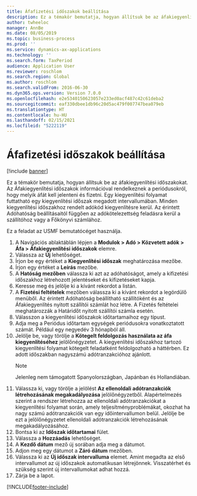 ```yaml
---
title: Áfafizetési időszakok beállítása
description: Ez a témakör bemutatja, hogyan állítsuk be az áfakiegyenlítési időszakokat a Dynamics 365 Finance szolgáltatásban.
author: twheeloc
manager: AnnBe
ms.date: 08/05/2019
ms.topic: business-process
ms.prod: ''
ms.service: dynamics-ax-applications
ms.technology: ''
ms.search.form: TaxPeriod
audience: Application User
ms.reviewer: roschlom
ms.search.region: Global
ms.author: roschlom
ms.search.validFrom: 2016-06-30
ms.dyn365.ops.version: Version 7.0.0
ms.openlocfilehash: e2e5340150623057e233ed0acf487c42c61deba2
ms.sourcegitcommit: eaf330dbee1db96c20d5ac479f007747bea079eb
ms.translationtype: HT
ms.contentlocale: hu-HU
ms.lasthandoff: 02/15/2021
ms.locfileid: "5222119"
---
```

# <a name="set-up-sales-tax-settlement-periods"></a>Áfafizetési időszakok beállítása

[!include [banner](../../includes/banner.md)]

Ez a témakör bemutatja, hogyan állítsuk be az áfakiegyenlítési időszakokat. Az Áfakiegyenlítési időszakok információval rendelkeznek a periódusokról, hogy melyik áfát kell jelenteni és fizetni. Egy kiegyenlítési folyamat futtatható egy kiegyenlítési időszak megadott intervallumában. Minden kiegyenlítési időszakhoz rendelt adókód kiegyenlítésre kerül. Az érintett Adóhatóság beállításaitól függően az adókötelezettség feladásra kerül a szállítóhoz vagy a Főkönyvi számlához.

Ez a feladat az USMF bemutatócéget használja.

1. A Navigációs ablaktáblán lépjen a **Modulok > Adó > Közvetett adók > Áfa > Áfakiegyenlítési időszakok** elemre.
2. Válassza az **Új** lehetőséget.
3. Írjon be egy értéket a **Kiegyenlítési időszak** meghatározása mezőbe.
4. Írjon egy értéket a **Leírás** mezőbe.
5. A **Hatóság mezőben** válassza ki azt az adóhatóságot, amely a kifizetési időszakhoz létrehozott jelentéseket és kifizetéseket kapja.
6. Keresse meg és jelölje ki a kívánt rekordot a listán.
7. A **Fizetési feltételek** mezőben válassza ki a kívánt rekordot a legördülő menüből. Az érintett Adóhatóság beállítható szállítóként és az Áfakiegyenlítés nyitott szállítói számlát hoz létre. A Fizetés feltételei meghatározzák a Határidőt nyitott szállítói számla esetén.  
8. Válasszon a kiegyenlítési időszakok időtartamaihoz egy típust.
9. Adja meg a Periódus időtartam egységek periódusokra vonatkoztatott számát. Például egy negyedév 3 hónapból áll.
10. Jelölje be, vagy törölje a **Kötegelt feldolgozás használata az áfa kiegyenlítéséhez** jelölőnégyzetet. A kiegyenlítési időszakhoz tartozó kiegyenlítési folyamat kötegelt feladatként feldolgozható a háttérben. Ez adott időszakban nagyszámú adótranzakcióhoz ajánlott.  
    > [!NOTE]
    > Jelenleg nem támogatott Spanyolországban, Japánban és Hollandiában.
11. Válassza ki, vagy törölje a jelölést **Az ellenoldali adótranzakciók létrehozásának megakadályozása**  jelölőnégyzetből. Alapértelmezés szerint a rendszer létrehozza az ellenoldali adótranzakciókat a kiegyenlítési folyamat során, amely teljesítményproblémákat, okozhat ha nagy számú adótranzakciók van egy időintervallumon belül. Jelölje be ezt a jelölőnégyzetet ellenoldali adótranzakciók létrehozásának megakadályozásához.
12. Bontsa ki az **Időszak időtartamai** fület.
13. Válassza a **Hozzáadás** lehetőséget.
14. A **Kezdő dátum** mező új sorában adja meg a dátumot.
15. Adjon meg egy dátumot a **Záró dátum** mezőben.
16. Válassza ki az **Új időszak intervalluma** elemet. Amint megadta az első intervallumot az új időszakok automatikusan létrejönnek. Visszatérhet és szükség szerint új intervallumokat adhat hozzá.  
17. Zárja be a lapot.



[!INCLUDE[footer-include](../../../includes/footer-banner.md)]